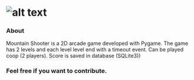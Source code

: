 ![alt text](https://github.com/turkishviking/Python-Robocode/blob/master/Python-Robocode/robotImages/robotTitre.png?raw=true "Mountain Shooter")
===============
 


### About

Mountain Shooter is a 2D arcade game developed with Pygame. The game has 2 levels and each level level end with a timeout event.
Can be played coop (2 players).
Score is saved in database (SQLite3))


### Feel free if you want to contribute.
